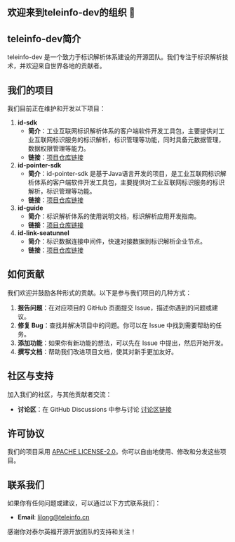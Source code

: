 ## 欢迎来到teleinfo-dev的组织 🙌

## teleinfo-dev简介
teleinfo-dev 是一个致力于标识解析体系建设的开源团队。我们专注于标识解析技术，并欢迎来自世界各地的贡献者。

## 我们的项目
我们目前正在维护和开发以下项目：

1. **id-sdk**
   - **简介**：工业互联网标识解析体系的客户端软件开发工具包，主要提供对工业互联网标识服务的标识解析，标识管理等功能，同时具备元数据管理，数据权限管理等能力。
   - **链接**：[项目仓库链接](https://github.com/teleinfo-dev/id-sdk)
2. **id-pointer-sdk**
   - **简介**：id-pointer-sdk 是基于Java语言开发的项目，是工业互联网标识解析体系的客户端软件开发工具包，主要提供对工业互联网标识服务的标识解析，标识管理等功能。
   - **链接**：[项目仓库链接](https://github.com/teleinfo-dev/id-pointer-sdk)
3. **id-guide**
   - **简介**：标识解析体系的使用说明文档，标识解析应用开发指南。
   - **链接**：[项目仓库链接](https://github.com/teleinfo-dev/id-guide)
4. **id-link-seatunnel**
   - **简介**：标识数据连接中间件，快速对接数据到标识解析企业节点。
   - **链接**：[项目仓库链接](https://github.com/teleinfo-dev/id-link-seatunnel)

## 如何贡献
我们欢迎并鼓励各种形式的贡献。以下是参与我们项目的几种方式：

1. **报告问题**：在对应项目的 GitHub 页面提交 Issue，描述你遇到的问题或建议。
2. **修复 Bug**：查找并解决项目中的问题。你可以在 Issue 中找到需要帮助的任务。
3. **添加功能**：如果你有新功能的想法，可以先在 Issue 中提出，然后开始开发。
4. **撰写文档**：帮助我们改进项目文档，使其对新手更加友好。

## 社区与支持
加入我们的社区，与其他贡献者交流：

- **讨论区**：在 GitHub Discussions 中参与讨论 [讨论区链接](https://github.com/orgs/teleinfo-dev/discussions)

## 许可协议
我们的项目采用 [APACHE LICENSE-2.0](https://www.apache.org/licenses/LICENSE-2.0.txt)。你可以自由地使用、修改和分发这些项目。

## 联系我们
如果你有任何问题或建议，可以通过以下方式联系我们：

- **Email**: [lilong@teleinfo.cn](mailto:lilong@teleinfo.cn)

感谢你对泰尔英福开源开放团队的支持和关注！
